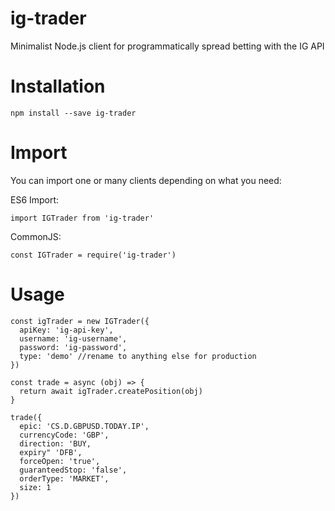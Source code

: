 # ig-trader
Minimalist Node.js client for programmatically spread betting with the IG API

# Installation

`npm install --save ig-trader`

# Import

You can import one or many clients depending on what you need:

ES6 Import:

`import IGTrader from 'ig-trader'`

CommonJS:

`const IGTrader = require('ig-trader')`

# Usage

```
const igTrader = new IGTrader({
  apiKey: 'ig-api-key',
  username: 'ig-username',
  password: 'ig-password',
  type: 'demo' //rename to anything else for production
})

const trade = async (obj) => {
  return await igTrader.createPosition(obj)
}

trade({
  epic: 'CS.D.GBPUSD.TODAY.IP',
  currencyCode: 'GBP',
  direction: 'BUY,
  expiry" 'DFB',
  forceOpen: 'true',
  guaranteedStop: 'false',
  orderType: 'MARKET',
  size: 1
})
```